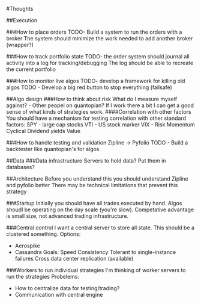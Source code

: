 
#Thoughts

##Execution

###How to place orders
TODO- Build a system to run the orders with a broker
The system should minimize the work needed to add another broker (wrapper?)


###How to track portfolio state
TODO- the order system should journal all activity into a log for tracking/debugging
The log should be able to recreate the current portfolio


###How to monitor live algos
TODO- develop a framework for killing old algos
TODO - Develop a big red button to stop everything (failsafe)


##Algo design
###How to think about risk
What do I measure myself against? - Other peopel on quantopian? 
If I work there a bit I can get a good sense of what kinds of strategies work.
####Correlation with other factors
You should have a mechanism for testing correlation with other standard factors:
SPY - large cap stocks
VTI - US stock marker
VIX - Risk
Momentum
Cyclical 
Dividend yields
Value 




###How to handle testing and validation
Zipline -> Pyfolio
TODO - Build a backtester like quantopian's for algos


##Data
###Data infrastructure
Servers to hold data? 
Put them in databases?




##Architecture
Before you understand this you should understand Zipline and pyfolio better
There may be technical limitations that prevent this strategy

###Startup
Initially you should have all trades executed by hand. 
Algos shoudl be operating on the day scale (you're slow).
Competative advantage is small size, not advanced trading infrastructure.

###Central control
I want a central server to store all state.
This should be a clustered something.
Options:
- Aerospike
- Cassandra
Goals:
Speed
Consistency
Tolerant to single-instance failures
Cross data center replication (available)


###Workers to run individual strategies
I'm thinking of worker servers to run the strategies
Probelems:
- How to centralize data for testing/trading?
- Communication with central engine

